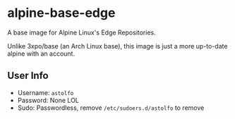 # alpine-base-edge

A base image for Alpine Linux's Edge Repositories.

Unlike 3xpo/base (an Arch Linux base), this image is just a more up-to-date alpine with an account.

## User Info

- Username: `astolfo`
- Password: None LOL
- Sudo: Passwordless, remove `/etc/sudoers.d/astolfo` to remove
